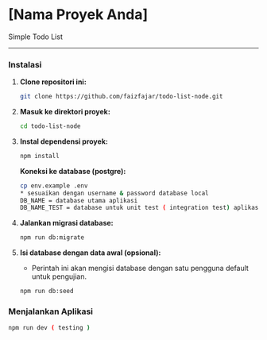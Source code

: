 # [Nama Proyek Anda]

Simple Todo List

---

### Instalasi

1.  **Clone repositori ini:**
    ```bash
    git clone https://github.com/faizfajar/todo-list-node.git
    ```

2.  **Masuk ke direktori proyek:**
    ```bash
    cd todo-list-node
    ```

3.  **Instal dependensi proyek:**
    ```bash
    npm install
    ```

    **Koneksi ke database (postgre):**
    ```bash
    cp env.example .env
    * sesuaikan dengan username & password database local 
    DB_NAME = database utama aplikasi
    DB_NAME_TEST = database untuk unit test ( integration test) aplikasi
    ```

4.  **Jalankan migrasi database:**
    ```bash
    npm run db:migrate
    ```

5.  **Isi database dengan data awal (opsional):**
    * Perintah ini akan mengisi database dengan satu pengguna default untuk pengujian.
    ```bash
    npm run db:seed
    ```

### Menjalankan Aplikasi

```bash
npm run dev ( testing )